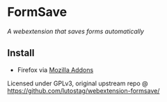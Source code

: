 # FormSave
*A webextension that saves forms automatically*

## Install
* Firefox via [Mozilla Addons](https://addons.mozilla.org/en-US/firefox/addon/formsave/)

Licensed under GPLv3, original upstream repo @ https://github.com/lutostag/webextension-formsave/
